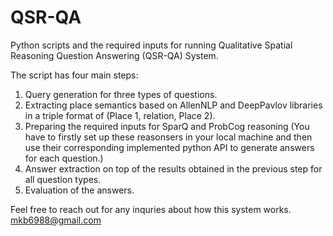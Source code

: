 # QSR-QA
Python scripts and the required inputs for running Qualitative Spatial Reasoning Question Answering (QSR-QA) System.


The script has four main steps:
1. Query generation for three types of questions.
2. Extracting place semantics based on AllenNLP and DeepPavlov libraries in a triple format of (Place 1, relation, Place 2).
3. Preparing the required inputs for SparQ and ProbCog reasoning (You have to firstly set up these reasonsers in your local machine and then use their corresponding implemented python API to generate answers for each question.)
4. Answer extraction on top of the results obtained in the previous step for all question types.
5. Evaluation of the answers.

Feel free to reach out for any inquries about how this system works.
mkb6988@gmail.com 
